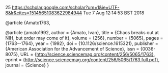 25
https://scholar.google.com/scholar?um=1&ie=UTF-8&lr&cites=15145651083622984944
Tue  7 Aug 12:14:53 BST 2018


@article {Amato1763,



@article {amato1992,
	author = {Amato, Ivan},
	title = {Chaos breaks out at NIH, but order may come of it},
	volume = {256},
	number = {5065},
	pages = {1763--1764},
	year = {1992},
	doi = {10.1126/science.1615321},
	publisher = {American Association for the Advancement of Science},
	issn = {0036-8075},
	URL = {http://science.sciencemag.org/content/256/5065/1763},
	eprint = {http://science.sciencemag.org/content/256/5065/1763.full.pdf},
	journal = {Science}
}

